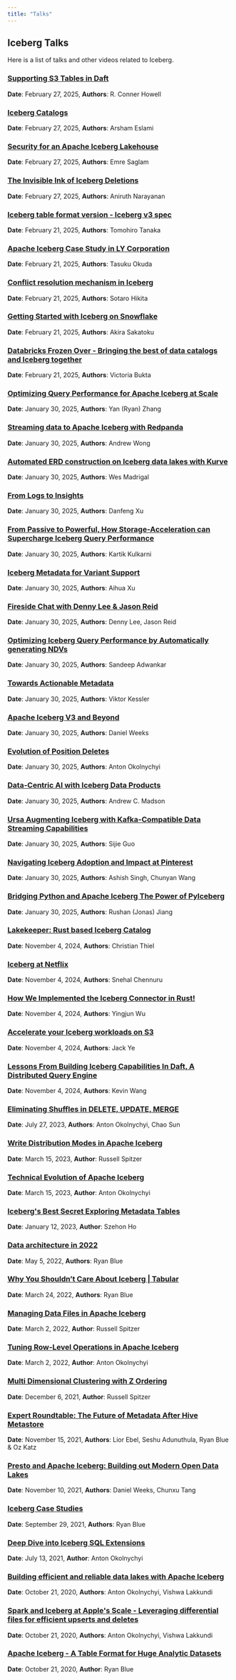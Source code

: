```yaml
---
title: "Talks"
---
```

<!--
 - Licensed to the Apache Software Foundation (ASF) under one or more
 - contributor license agreements.  See the NOTICE file distributed with
 - this work for additional information regarding copyright ownership.
 - The ASF licenses this file to You under the Apache License, Version 2.0
 - (the "License"); you may not use this file except in compliance with
 - the License.  You may obtain a copy of the License at
 -
 -   http://www.apache.org/licenses/LICENSE-2.0
 -
 - Unless required by applicable law or agreed to in writing, software
 - distributed under the License is distributed on an "AS IS" BASIS,
 - WITHOUT WARRANTIES OR CONDITIONS OF ANY KIND, either express or implied.
 - See the License for the specific language governing permissions and
 - limitations under the License.
 -->

## Iceberg Talks

Here is a list of talks and other videos related to Iceberg.
### [Supporting S3 Tables in Daft](https://www.youtube.com/watch?v=WHFlHmFqDsI)
**Date**: February 27, 2025, **Authors**: R. Conner Howell

### [Iceberg Catalogs](https://www.youtube.com/watch?v=P57XWsoL_Bg)
**Date**: February 27, 2025, **Authors**: Arsham Eslami

### [Security for an Apache Iceberg Lakehouse](https://www.youtube.com/watch?v=wfiNR_JI-dU)
**Date**: February 27, 2025, **Authors**: Emre Saglam

### [The Invisible Ink of Iceberg Deletions](https://www.youtube.com/watch?v=gA6jG7gv10A)
**Date**: February 27, 2025, **Authors**: Aniruth Narayanan

### [Iceberg table format version - Iceberg v3 spec](https://www.youtube.com/watch?v=oLHEl-iJ6nw)
**Date**: February 21, 2025, **Authors**: Tomohiro Tanaka

### [Apache Iceberg Case Study in LY Corporation](https://www.youtube.com/watch?v=BZvSlIHihvw)
**Date**: February 21, 2025, **Authors**: Tasuku Okuda

### [Conflict resolution mechanism in Iceberg](https://www.youtube.com/watch?v=e_4T827wLCM)
**Date**: February 21, 2025, **Authors**: Sotaro Hikita

### [Getting Started with Iceberg on Snowflake](https://www.youtube.com/watch?v=n2hh35QlTWI)
**Date**: February 21, 2025, **Authors**: Akira Sakatoku

### [Databricks Frozen Over - Bringing the best of data catalogs and Iceberg together](https://www.youtube.com/watch?v=oLHEl-iJ6nw)
**Date**: February 21, 2025, **Authors**: Victoria Bukta

### [Optimizing Query Performance for Apache Iceberg at Scale](https://www.youtube.com/watch?v=qPE09kUeiFk)
**Date**: January 30, 2025, **Authors**: Yan (Ryan) Zhang

### [Streaming data to Apache Iceberg with Redpanda](https://www.youtube.com/watch?v=bCms63U8xPE)
**Date**: January 30, 2025, **Authors**: Andrew Wong

### [Automated ERD construction on Iceberg data lakes with Kurve](https://www.youtube.com/watch?v=o0Q7Eiie-JI)
**Date**: January 30, 2025, **Authors**: Wes Madrigal

### [From Logs to Insights](https://www.youtube.com/watch?v=VzQ-rBByKdw)
**Date**: January 30, 2025, **Authors**: Danfeng Xu

### [From Passive to Powerful, How Storage-Acceleration can Supercharge Iceberg Query Performance](https://www.youtube.com/watch?v=3aZlxPFJR2s)
**Date**: January 30, 2025, **Authors**: Kartik Kulkarni 

### [Iceberg Metadata for Variant Support](https://youtu.be/MKqllL_D-fs)
**Date**: January 30, 2025, **Authors**: Aihua Xu

### [Fireside Chat with Denny Lee & Jason Reid](https://www.youtube.com/watch?v=KwvwB_j_6V4&list=PL3IALGSANhzWxlZpyGgwZiRYjhIStmBdq&index=8&pp=iAQB)
**Date**: January 30, 2025, **Authors**: Denny Lee, Jason Reid

### [Optimizing Iceberg Query Performance by Automatically generating NDVs](https://www.youtube.com/watch?v=xeDuiR_0WnY&list=PL3IALGSANhzWxlZpyGgwZiRYjhIStmBdq&index=9&pp=iAQB)
**Date**: January 30, 2025, **Authors**: Sandeep Adwankar

### [Towards Actionable Metadata](https://www.youtube.com/watch?v=zBcReOD5KH8&list=PL3IALGSANhzWxlZpyGgwZiRYjhIStmBdq&index=10&pp=iAQB)
**Date**: January 30, 2025, **Authors**: Viktor Kessler

### [Apache Iceberg V3 and Beyond](https://www.youtube.com/watch?v=0C8CLOzNVEU)
**Date**: January 30, 2025, **Authors**: Daniel Weeks

### [Evolution of Position Deletes](https://www.youtube.com/watch?v=vjgJridq8G0)
**Date**: January 30, 2025, **Authors**: Anton Okolnychyi

### [Data-Centric AI with Iceberg Data Products](https://www.youtube.com/watch?v=jHHsbNLli-M)
**Date**: January 30, 2025, **Authors**: Andrew C. Madson

### [Ursa Augmenting Iceberg with Kafka-Compatible Data Streaming Capabilities](https://www.youtube.com/watch?v=eensn8_PWow)
**Date**: January 30, 2025, **Authors**: Sijie Guo

### [Navigating Iceberg Adoption and Impact at Pinterest](https://www.youtube.com/watch?v=k4Yu8delcac)
**Date**: January 30, 2025, **Authors**: Ashish Singh, Chunyan Wang

### [Bridging Python and Apache Iceberg The Power of PyIceberg](https://www.youtube.com/watch?v=METmUaUTI7o)
**Date**: January 30, 2025, **Authors**: Rushan (Jonas) Jiang

### [Lakekeeper: Rust based Iceberg Catalog](https://www.youtube.com/watch?v=p0nVQSolnuY)
**Date**: November 4, 2024, **Authors**: Christian Thiel

### [Iceberg at Netflix](https://www.youtube.com/watch?v=tLgeemU6XUg)
**Date**: November 4, 2024, **Authors**: Snehal Chennuru

### [How We Implemented the Iceberg Connector in Rust!](https://www.youtube.com/watch?v=5Hcde2h-1Y4)
**Date**: November 4, 2024, **Authors**: Yingjun Wu

### [Accelerate your Iceberg workloads on S3](https://www.youtube.com/watch?v=nfNy7Lqo60U)
**Date**: November 4, 2024, **Authors**: Jack Ye

### [Lessons From Building Iceberg Capabilities In Daft, A Distributed Query Engine](https://www.youtube.com/watch?v=-2Vd02A_Jy4)
**Date**: November 4, 2024, **Authors**: Kevin Wang

### [Eliminating Shuffles in DELETE, UPDATE, MERGE](https://www.youtube.com/watch?v=AIZjy6_K0ws)
**Date**: July 27, 2023, **Authors**: Anton Okolnychyi, Chao Sun

### [Write Distribution Modes in Apache Iceberg](https://www.youtube.com/watch?v=4bOCDP-rhuM)
**Date**: March 15, 2023, **Author**: Russell Spitzer

### [Technical Evolution of Apache Iceberg](https://www.youtube.com/watch?v=CHs9_h9VLCs)
**Date**: March 15, 2023, **Author**: Anton Okolnychyi

### [Iceberg's Best Secret Exploring Metadata Tables](https://www.youtube.com/watch?v=s5eKriX6_EU)
**Date**: January 12, 2023, **Author**: Szehon Ho

### [Data architecture in 2022](https://www.youtube.com/watch?v=1oXmBbB77ak)
**Date**: May 5, 2022, **Authors**: Ryan Blue

### [Why You Shouldn’t Care About Iceberg | Tabular](https://www.youtube.com/watch?v=_GW3GYZK66U)
**Date**: March 24, 2022, **Authors**: Ryan Blue

### [Managing Data Files in Apache Iceberg](https://www.dremio.com/resources/webinars/managing-data-files-in-apache-iceberg/)
**Date**: March 2, 2022, **Author**: Russell Spitzer

### [Tuning Row-Level Operations in Apache Iceberg](https://www.dremio.com/resources/webinars/tuning-row-level-operations-in-apache-iceberg/)
**Date**: March 2, 2022, **Author**: Anton Okolnychyi

### [Multi Dimensional Clustering with Z Ordering](https://www.youtube.com/watch?v=YLVkITvF6KU)
**Date**: December 6, 2021, **Author**: Russell Spitzer

### [Expert Roundtable: The Future of Metadata After Hive Metastore](https://www.youtube.com/watch?v=7_Pt1g2x-XE)
**Date**: November 15, 2021, **Authors**: Lior Ebel, Seshu Adunuthula, Ryan Blue & Oz Katz

### [Presto and Apache Iceberg: Building out Modern Open Data Lakes](https://www.youtube.com/watch?v=OJQHVPChYHw)
**Date**: November 10, 2021, **Authors**: Daniel Weeks, Chunxu Tang

### [Iceberg Case Studies](https://www.youtube.com/watch?v=Al8feI9QEBc)
**Date**: September 29, 2021, **Authors**: Ryan Blue

### [Deep Dive into Iceberg SQL Extensions](https://www.dremio.com/resources/webinars/deep-dive-into-iceberg-sql-extensions/)
**Date**: July 13, 2021, **Author**: Anton Okolnychyi

### [Building efficient and reliable data lakes with Apache Iceberg](https://www.youtube.com/watch?v=QNmSXMQ-gY4)
**Date**: October 21, 2020, **Authors**: Anton Okolnychyi, Vishwa Lakkundi

### [Spark and Iceberg at Apple's Scale - Leveraging differential files for efficient upserts and deletes](https://www.youtube.com/watch?v=IzkSGKoUxcQ)
**Date**: October 21, 2020, **Authors**: Anton Okolnychyi, Vishwa Lakkundi

### [Apache Iceberg - A Table Format for Huge Analytic Datasets](https://www.youtube.com/watch?v=mf8Hb0coI6o)
**Date**: October 21, 2020, **Author**: Ryan Blue 
